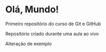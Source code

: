 # Olá, Mundo!
 Primeiro repositório do curso de Git e GitHub

 Reposítório criado durante uma aula ao vivo

 Alteração de exemplo
